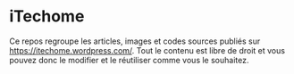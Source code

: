 # iTechome

Ce repos regroupe les articles, images et codes sources publiés sur https://itechome.wordpress.com/. Tout le contenu est libre de droit et vous pouvez donc le modifier et le réutiliser comme vous le souhaitez.
